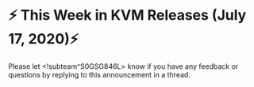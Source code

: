 # :zap: This Week in KVM Releases (July 17, 2020):zap:


Please let <!subteam^S0GSG846L> know if you have any feedback or questions by replying to this announcement in a thread.
